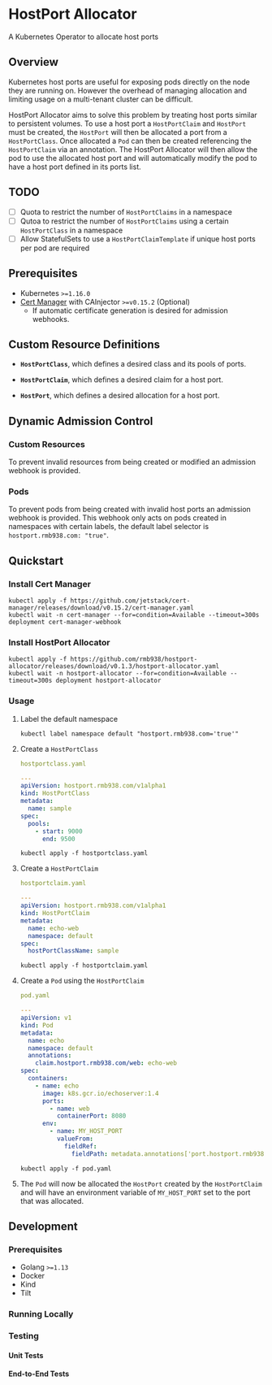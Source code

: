 # HostPort Allocator
A Kubernetes Operator to allocate host ports

## Overview

Kubernetes host ports are useful for exposing pods directly on the node they are running on. However the overhead
of managing allocation and limiting usage on a multi-tenant cluster can be difficult.

HostPort Allocator aims to solve this problem by treating host ports similar to persistent volumes. To use a host port
a `HostPortClaim` and `HostPort` must be created, the `HostPort` will then be allocated a port from a `HostPortClass`. 
Once allocated a `Pod` can then be created referencing the `HostPortClaim` via an annotation. The HostPort Allocator
will then allow the pod to use the allocated host port and will automatically modify the pod to have a host port defined
in its ports list.

## TODO

- [ ] Quota to restrict the number of `HostPortClaims` in a namespace
- [ ] Qutoa to restrict the number of `HostPortClaims` using a certain `HostPortClass` in a namespace
- [ ] Allow StatefulSets to use a `HostPortClaimTemplate` if unique host ports per pod are required

## Prerequisites

* Kubernetes `>=1.16.0`
* [Cert Manager](https://github.com/jetstack/cert-manager) with CAInjector `>=v0.15.2` (Optional)
  * If automatic certificate generation is desired for admission webhooks.

## Custom Resource Definitions

* **`HostPortClass`**, which defines a desired class and its pools of ports.

* **`HostPortClaim`**, which defines a desired claim for a host port.

* **`HostPort`**, which defines a desired allocation for a host port.

## Dynamic Admission Control

### Custom Resources

To prevent invalid resources from being created or modified an admission webhook is provided.

### Pods

To prevent pods from being created with invalid host ports an admission webhook is provided. This webhook only acts on
pods created in namespaces with certain labels, the default label selector is `hostport.rmb938.com: "true"`.

## Quickstart

### Install Cert Manager

```shell script
kubectl apply -f https://github.com/jetstack/cert-manager/releases/download/v0.15.2/cert-manager.yaml
kubectl wait -n cert-manager --for=condition=Available --timeout=300s deployment cert-manager-webhook
```

### Install HostPort Allocator

```shell script
kubectl apply -f https://github.com/rmb938/hostport-allocator/releases/download/v0.1.3/hostport-allocator.yaml
kubectl wait -n hostport-allocator --for=condition=Available --timeout=300s deployment hostport-allocator
```

### Usage

1. Label the default namespace
    ```shell script
    kubectl label namespace default "hostport.rmb938.com='true'"
    ```
1. Create a `HostPortClass`
    ```yaml
    hostportclass.yaml
   
    ---
    apiVersion: hostport.rmb938.com/v1alpha1
    kind: HostPortClass
    metadata:
      name: sample
    spec:
      pools:
        - start: 9000
          end: 9500
    ```
    ```shell script
    kubectl apply -f hostportclass.yaml
    ```
1. Create a `HostPortClaim`
    ```yaml
    hostportclaim.yaml
   
    ---
    apiVersion: hostport.rmb938.com/v1alpha1
    kind: HostPortClaim
    metadata:
      name: echo-web
      namespace: default
    spec:
      hostPortClassName: sample
    ```
    ```shell script
    kubectl apply -f hostportclaim.yaml
    ```
1. Create a `Pod` using the `HostPortClaim`
    ```yaml
    pod.yaml
   
    ---
    apiVersion: v1
    kind: Pod
    metadata:
      name: echo
      namespace: default
      annotations:
        claim.hostport.rmb938.com/web: echo-web
    spec:
      containers:
        - name: echo
          image: k8s.gcr.io/echoserver:1.4
          ports:
            - name: web
              containerPort: 8080
          env:
            - name: MY_HOST_PORT
              valueFrom:
                fieldRef:
                  fieldPath: metadata.annotations['port.hostport.rmb938.com/web']
    ```
    ```shell script
    kubectl apply -f pod.yaml
    ```
1. The `Pod` will now be allocated the `HostPort` created by the `HostPortClaim` and will have an
environment variable of `MY_HOST_PORT` set to the port that was allocated.
   
## Development

### Prerequisites

* Golang `>=1.13`
* Docker
* Kind
* Tilt

### Running Locally

### Testing

#### Unit Tests

#### End-to-End Tests
